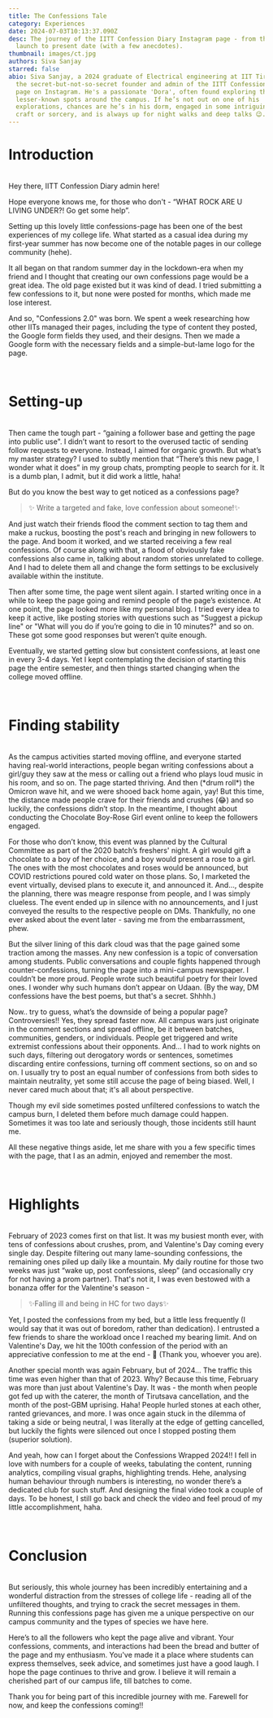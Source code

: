 ```yaml
---
title: The Confessions Tale
category: Experiences
date: 2024-07-03T10:13:37.090Z
desc: The journey of the IITT Confession Diary Instagram page - from the day of
  launch to present date (with a few anecdotes).
thumbnail: images/ct.jpg
authors: Siva Sanjay
starred: false
abio: Siva Sanjay, a 2024 graduate of Electrical engineering at IIT Tirupati, is
  the secret-but-not-so-secret founder and admin of the IITT Confessions Diary
  page on Instagram. He's a passionate 'Dora', often found exploring the
  lesser-known spots around the campus. If he’s not out on one of his
  explorations, chances are he’s in his dorm, engaged in some intriguing paper
  craft or sorcery, and is always up for night walks and deep talks 😉.
---
```

<h1>Introduction</h1>
<br>
Hey there, IITT Confession Diary admin here!

Hope everyone knows me, for those who don't - “WHAT ROCK ARE U LIVING UNDER?! Go get some help”.

Setting up this lovely little confessions-page has been one of the best experiences of my college life. What started as a casual idea during my first-year summer has now become one of the notable pages in our college community (hehe).

It all began on that random summer day in the lockdown-era when my friend and I thought that creating our own confessions page would be a great idea. The old page existed but it was kind of dead. I tried submitting a few confessions to it, but none were posted for months, which made me lose interest.

And so, "Confessions 2.0" was born. We spent a week researching how other IITs managed their pages, including the type of content they posted, the Google form fields they used, and their designs. Then we made a Google form with the necessary fields and a simple-but-lame logo for the page.

<br>

<h1>Setting-up</h1>
<br>
Then came the tough part -  “gaining a follower base and getting the page into public use". I didn’t want to resort to the overused tactic of sending follow requests to everyone. Instead, I aimed for organic growth. But what’s my master strategy? I used to subtly mention that “There’s this new page, I wonder what it does”  in my group chats, prompting people to search for it. It is a dumb plan, I admit, but it did work a little, haha!

But do you know the best way to get noticed as a confessions page?

> ✨ Write a targeted and fake, love confession about someone!✨

And just watch their friends flood the comment section to tag them and make a ruckus, boosting the post's reach and bringing in new followers to the page. And boom it worked, and we started receiving a few real confessions. Of course along with that, a flood of obviously fake confessions also came in, talking about random stories unrelated to college. And I had to delete them all and change the form settings to be exclusively available within the institute.

Then after some time, the page went silent again. I started writing once in a while to keep the page going and remind people of the page’s existence. At one point, the page looked more like my personal blog. I tried every idea to keep it active, like posting stories with questions such as "Suggest a pickup line" or "What will you do if you’re going to die in 10 minutes?" and so on. These got some good responses but weren’t quite enough.

Eventually, we started getting slow but consistent confessions, at least one in every 3-4 days. Yet  I kept contemplating the decision of starting this page the entire semester, and then things started changing when the college moved offline.

<br>

<h1>Finding stability</h1>
<br>
As the campus activities started moving offline, and everyone started having real-world interactions, people began writing confessions about a girl/guy they saw at the mess or calling out a friend who plays loud music in his room, and so on. The page started thriving. And then (*drum roll*) the Omicron wave hit, and we were shooed back home again, yay! But this time, the distance made people crave for their friends and crushes (😂) and so luckily, the confessions didn’t stop.  In the meantime, I thought about conducting the Chocolate Boy-Rose Girl event online to keep the followers engaged.

For those who don’t know, this event was planned by the Cultural Committee as part of the 2020 batch’s freshers' night. A girl would gift a chocolate to a boy of her choice, and a boy would present a rose to a girl. The ones with the most chocolates and roses would be announced, but COVID restrictions poured cold water on those plans. So, I marketed the event virtually, devised plans to execute it, and announced it. And..., despite the planning, there was meagre response from people, and I was simply clueless. The event ended up in silence with no announcements, and I just conveyed the results to the respective people on DMs. Thankfully, no one ever asked about the event later - saving me from the embarrassment, phew.

But the silver lining of this dark cloud was that the page gained some traction among the masses. Any new confession is a topic of conversation among students. Public conversations and couple fights happened through counter-confessions, turning the page into a mini-campus newspaper. I couldn’t be more proud. People wrote such beautiful poetry for their loved ones. I wonder why such humans don’t appear on Udaan. (By the way, DM confessions have the best poems, but that's a secret. Shhhh.)

Now.. try to guess, what’s the downside of being a popular page?  Controversies!! Yes, they spread faster now. All campus wars just originate in the comment sections and spread offline, be it between batches, communities, genders, or individuals. People get triggered and write extremist confessions about their opponents. And… I had to work nights on such days, filtering out derogatory words or sentences, sometimes discarding entire confessions, turning off comment sections, so on and so on. I usually try to post an equal number of confessions from both sides to maintain neutrality, yet some still accuse the page of being biased. Well, I never cared much about that; it's all about perspective.

Though my evil side sometimes posted unfiltered confessions to watch the campus burn, I deleted them before much damage could happen. Sometimes it was too late and seriously though, those incidents still haunt me.

All these negative things aside, let me share with you a few specific times with the page, that I as an admin, enjoyed and remember the most.

<br>

<h1>Highlights</h1>
<br>
February of 2023 comes first on that list. It was my busiest month ever, with tens of confessions about crushes, prom, and Valentine's Day coming every single day. Despite filtering out many lame-sounding confessions, the remaining ones piled up daily like a mountain. My daily routine for those two weeks was just  “wake up, post confessions, sleep” (and occasionally cry for not having a prom partner). That's not it, I was even bestowed with a bonanza offer for the Valentine's season -

> ✨Falling ill and being in HC for two days✨

Yet, I posted the confessions from my bed, but a little less frequently (I would say that it was out of boredom, rather than dedication). I entrusted a few friends to share the workload once I reached my bearing limit. And on Valentine's Day, we hit the 100th confession of the period with an appreciative confession to me at the end - 🥹 (Thank you, whoever you are).

Another special month was again February, but of 2024... The traffic this time was even higher than that of 2023. Why? Because this time, February was more than just about Valentine's Day. It was - the month when people got fed up with the caterer, the month of Tirutsava cancellation, and the month of the post-GBM uprising. Haha! People hurled stones at each other, ranted grievances, and more. I was once again stuck in the dilemma of taking a side or being neutral, I was literally at the edge of getting cancelled, but luckily the fights were silenced out once I stopped posting them (superior solution).

And yeah, how can I forget about the Confessions Wrapped 2024!! I fell in love with numbers for a couple of weeks, tabulating the content, running analytics, compiling visual graphs, highlighting trends. Hehe, analysing human behaviour through numbers is interesting, no wonder there’s a dedicated club for such stuff. And designing the final video took a couple of days. To be honest, I still go back and check the video and feel proud of my little accomplishment, haha.

<br>

<h1>Conclusion</h1>
<br>
But seriously, this whole journey has been incredibly entertaining and a wonderful distraction from the stresses of college life - reading all of the unfiltered thoughts, and trying to crack the secret messages in them. Running this confessions page has given me a unique perspective on our campus community and the types of species we have here.

Here’s to all the followers who kept the page alive and vibrant. Your confessions, comments, and interactions had been the bread and butter of the page and my enthusiasm. You've made it a place where students can express themselves, seek advice, and sometimes just have a good laugh.  I hope the page continues to thrive and grow. I believe it will remain a cherished part of our campus life, till batches to come. 

Thank you for being part of this incredible journey with me. Farewell for now, and keep the confessions coming!!